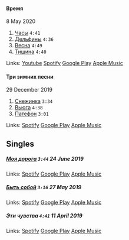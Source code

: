 #### Время
8 May 2020

1) [Часы](https://github.com/kshkn/lyrics/blob/master/%D1%87%D0%B0%D1%81%D1%8B.md) `4:41`  
2) [Дельфины](https://github.com/kshkn/lyrics/blob/master/%D0%B4%D0%B5%D0%BB%D1%8C%D1%84%D0%B8%D0%BD%D1%8B.md) `4:36`  
3) [Весна](https://github.com/kshkn/lyrics/blob/master/%D0%B2%D0%B5%D1%81%D0%BD%D0%B0.md) `4:49`  
4) [Тишина](https://github.com/kshkn/lyrics/blob/master/%D1%82%D0%B8%D1%88%D0%B8%D0%BD%D0%B0.md) `4:40`  

Links: 
[Youtube](https://www.youtube.com/playlist?list=OLAK5uy_kcRMaU2LCwbNHpaukXWHii4PVHO6NHk3Q)
[Spotify](https://open.spotify.com/album/2Qx06CwfQNjZp9wpuPDgk2)
[Google Play](https://play.google.com/store/music/album/%D0%AE%D0%BB%D1%8F_%D0%9A%D0%BE%D1%88%D0%BA%D0%B8%D0%BD%D0%B0_%D0%92%D1%80%D0%B5%D0%BC%D1%8F?id=Bw5p7c7yfykhfpz5j5kttwhzzvq)
[Apple Music](https://music.apple.com/ru/album/%D0%B2%D1%80%D0%B5%D0%BC%D1%8F-ep/1516294631)

#### Три зимних песни
29 December 2019

1) [Снежинка](https://github.com/kshkn/lyrics/blob/master/%D1%81%D0%BD%D0%B5%D0%B6%D0%B8%D0%BD%D0%BA%D0%B0.md) `3:34`  
2) [Вьюга](https://github.com/kshkn/lyrics/blob/master/%D0%B2%D1%8C%D1%8E%D0%B3%D0%B0.md) `4:38`  
3) [Патефон](https://github.com/kshkn/lyrics/blob/master/%D0%BF%D0%B0%D1%82%D0%B5%D1%84%D0%BE%D0%BD.md) `3:01`  

Links: 
[Spotify](https://open.spotify.com/album/2nqOrWEXmZfav4Z5OMZjpw)
[Google Play](https://play.google.com/store/music/album/%D0%AE%D0%BB%D1%8F_%D0%9A%D0%BE%D1%88%D0%BA%D0%B8%D0%BD%D0%B0_%D0%A2%D1%80%D0%B8_%D0%B7%D0%B8%D0%BC%D0%BD%D0%B8%D1%85_%D0%BF%D0%B5%D1%81%D0%BD%D0%B8?id=Bsu6tvpi4v4umxkubugnrcplmqi)
[Apple Music](https://music.apple.com/ru/album/%D1%82%D1%80%D0%B8-%D0%B7%D0%B8%D0%BC%D0%BD%D0%B8%D1%85-%D0%BF%D0%B5%D1%81%D0%BD%D0%B8-single/1495316563)

## Singles

##### [Моя дорога](https://github.com/kshkn/lyrics/blob/master/%D0%BC%D0%BE%D1%8F%20%D0%B4%D0%BE%D1%80%D0%BE%D0%B3%D0%B0.md) `3:44` 24 June 2019

Links:
[Spotify](https://open.spotify.com/track/3eVHoJbDDgfTfCkO7uMfFH)
[Google Play](https://play.google.com/store/music/album/Soulway_%D0%9C%D0%BE%D1%8F_%D0%94%D0%BE%D1%80%D0%BE%D0%B3%D0%B0_feat_%D0%AE%D0%BB%D1%8F_%D0%9A%D0%BE%D1%88%D0%BA%D0%B8%D0%BD%D0%B0?id=Bclz62bua2nejn4j5kmebhzfi5a)
[Apple Music](https://music.apple.com/ru/album/%D0%BC%D0%BE%D1%8F-%D0%B4%D0%BE%D1%80%D0%BE%D0%B3%D0%B0-feat-%D1%8E%D0%BB%D1%8F-%D0%BA%D0%BE%D1%88%D0%BA%D0%B8%D0%BD%D0%B0-single/1469140828)

##### [Быть собой](https://github.com/kshkn/lyrics/blob/master/%D0%B1%D1%8B%D1%82%D1%8C%20%D1%81%D0%BE%D0%B1%D0%BE%D0%B9.md) `3:16` 27 May 2019

Links:
[Spotify](https://open.spotify.com/track/08fLn8hDsikTgf4H5U80VG)
[Google Play](https://play.google.com/store/music/album/Soulway_%D0%91%D1%8B%D1%82%D1%8C_%D0%A1%D0%BE%D0%B1%D0%BE%D0%B9_feat_%D0%AE%D0%BB%D1%8F_%D0%9A%D0%BE%D1%88%D0%BA%D0%B8%D0%BD%D0%B0?id=Bq5ez2qaqqlrbfwpovnr62iewbi)
[Apple Music](https://music.apple.com/ru/album/%D0%B1%D1%8B%D1%82%D1%8C-%D1%81%D0%BE%D0%B1%D0%BE%D0%B9-feat-%D1%8E%D0%BB%D1%8F-%D0%BA%D0%BE%D1%88%D0%BA%D0%B8%D0%BD%D0%B0-single/1465419085)

##### Эти чувства `4:41` 11 April 2019

Links:
[Spotify](https://open.spotify.com/track/0bQd81AoHz0EVwHxJy0FXN)
[Google Play](https://play.google.com/store/music/album/Soulway_%D0%AD%D1%82%D0%B8_%D0%A7%D1%83%D0%B2%D1%81%D1%82%D0%B2%D0%B0_feat_%D0%AE%D0%BB%D1%8F_%D0%9A%D0%BE%D1%88%D0%BA%D0%B8%D0%BD%D0%B0?id=By5vvbhjsq6vgzksrqg7d6bdnzy)
[Apple Music](https://music.apple.com/ru/album/%D1%8D%D1%82%D0%B8-%D1%87%D1%83%D0%B2%D1%81%D1%82%D0%B2%D0%B0-feat-%D1%8E%D0%BB%D1%8F-%D0%BA%D0%BE%D1%88%D0%BA%D0%B8%D0%BD%D0%B0-single/id1469142426)


